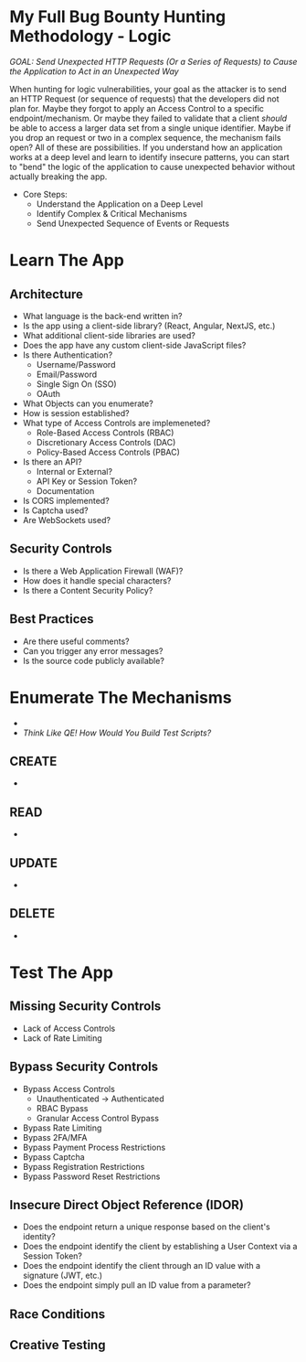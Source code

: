 # My Full Bug Bounty Hunting Methodology - Logic

*GOAL: Send Unexpected HTTP Requests (Or a Series of Requests) to Cause the Application to Act in an Unexpected Way*

When hunting for logic vulnerabilities, your goal as the attacker is to send an HTTP Request (or sequence of requests) that the developers did not plan for.  Maybe they forgot to apply an Access Control to a specific endpoint/mechanism.  Or maybe they failed to validate that a client *should* be able to access a larger data set from a single unique identifier.  Maybe if you drop an request or two in a complex sequence, the mechanism fails open?  All of these are possibilities.  If you understand how an application works at a deep level and learn to identify insecure patterns, you can start to "bend" the logic of the application to cause unexpected behavior without actually breaking the app.

- Core Steps:
    - Understand the Application on a Deep Level
    - Identify Complex & Critical Mechanisms
    - Send Unexpected Sequence of Events or Requests


# Learn The App



## Architecture

- What language is the back-end written in?
- Is the app using a client-side library? (React, Angular, NextJS, etc.)
- What additional client-side libraries are used? 
- Does the app have any custom client-side JavaScript files?
- Is there Authentication?
    - Username/Password
    - Email/Password
    - Single Sign On (SSO)
    - OAuth
- What Objects can you enumerate?
- How is session established?
- What type of Access Controls are implemeneted?
    - Role-Based Access Controls (RBAC)
    - Discretionary Access Controls (DAC)
    - Policy-Based Access Controls (PBAC)
- Is there an API?
    - Internal or External?
    - API Key or Session Token?
    - Documentation
- Is CORS implemented?
- Is Captcha used?
- Are WebSockets used?

## Security Controls

- Is there a Web Application Firewall (WAF)?
- How does it handle special characters?
- Is there a Content Security Policy?

## Best Practices

- Are there useful comments?
- Can you trigger any error messages?
- Is the source code publicly available?

# Enumerate The Mechanisms

- 
- *Think Like QE! How Would You Build Test Scripts?*

## CREATE
- 

## READ
- 

## UPDATE
- 

## DELETE
- 

# Test The App

## Missing Security Controls

- Lack of Access Controls
- Lack of Rate Limiting

## Bypass Security Controls

- Bypass Access Controls
    - Unauthenticated -> Authenticated
    - RBAC Bypass
    - Granular Access Control Bypass
- Bypass Rate Limiting
- Bypass 2FA/MFA
- Bypass Payment Process Restrictions
- Bypass Captcha
- Bypass Registration Restrictions
- Bypass Password Reset Restrictions

## Insecure Direct Object Reference (IDOR)

- Does the endpoint return a unique response based on the client's identity?
- Does the endpoint identify the client by establishing a User Context via a Session Token?
- Does the endpoint identify the client through an ID value with a signature (JWT, etc.)
- Does the endpoint simply pull an ID value from a parameter?

## Race Conditions


## Creative Testing